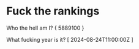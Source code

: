 # Fuck the rankings

Who the hell am I?
{ 5889100 }

What fucking year is it?
[ 2024-08-24T11:00:00Z ]
